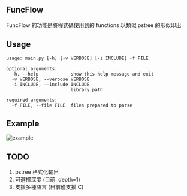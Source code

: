 ## FuncFlow

FuncFlow 的功能是將程式碼使用到的 functions 以類似 pstree 的形似印出

## Usage

```
usage: main.py [-h] [-v VERBOSE] [-i INCLUDE] -f FILE

optional arguments:
  -h, --help            show this help message and exit
  -v VERBOSE, --verbose VERBOSE
  -i INCLUDE, --include INCLUDE
                        library path

required arguments:
  -f FILE, --file FILE  files prepared to parse
```


## Example

![example](/example.png)

## TODO

1. pstree 格式化輸出
2. 可選擇深度 (目前: depth=1)
3. 支援多種語言 (目前僅支援 C) 
